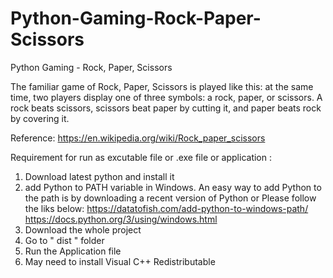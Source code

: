 # Python-Gaming-Rock-Paper-Scissors
Python Gaming - Rock, Paper, Scissors

The familiar game of Rock, Paper, Scissors is played like this: at the same time, two players display one of three symbols: a rock, paper, or scissors. A rock beats scissors, scissors beat paper by cutting it, and paper beats rock by covering it.

Reference:
https://en.wikipedia.org/wiki/Rock_paper_scissors

Requirement for run as excutable file or .exe file or application :
1. Download latest python and install it 
2. add Python to PATH variable in Windows.
   An easy way to add Python to the path is by downloading a recent version of Python or 
   Please follow the liks below: 
   https://datatofish.com/add-python-to-windows-path/
   https://docs.python.org/3/using/windows.html
3. Download the whole project 
4. Go to " dist " folder
5. Run the Application file
6. May need to install Visual C++ Redistributable   
